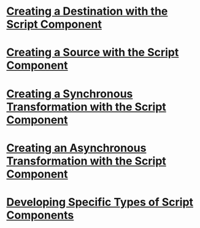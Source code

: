 # [Creating a Destination with the Script Component](creating-a-destination-with-the-script-component.md)
# [Creating a Source with the Script Component](creating-a-source-with-the-script-component.md)
# [Creating a Synchronous Transformation with the Script Component](creating-a-synchronous-transformation-with-the-script-component.md)
# [Creating an Asynchronous Transformation with the Script Component](creating-an-asynchronous-transformation-with-the-script-component.md)
# [Developing Specific Types of Script Components](developing-specific-types-of-script-components.md)
